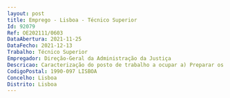 ```yaml
--- 
layout: post
title: Emprego - Lisboa - Técnico Superior
Id: 92079
Ref: OE202111/0603
DataAbertura: 2021-11-25
DataFecho: 2021-12-13
Trabalho: Técnico Superior
Empregador: Direção-Geral da Administração da Justiça
Descricao: Caracterização do posto de trabalho a ocupar a) Preparar os projetos de orçamento da competência da DGAJ b) Gerir os Orçamentos da responsabilidade da Direção Geral da Administração daJustiça (DGAJ), medindo o seu desempenho económico financeiro c) Acompanhamento da execução financeira dos projetos inscritos no orçamento deprojetos da DGAJ d) Elaboração de relatórios de Gestão a apresentar à direção superior e) Apoiar, acompanhar e auditar o cumprimento dos procedimentos legais de execução orçamental e de realização de despesa pública f) Propor medidas de gestão e reengenharia de processos que visem dinamizar economias de escala e obter ganhos de eficiência.
CodigoPostal: 1990-097 LISBOA
Concelho: Lisboa
Distrito: Lisboa
--- 
```

